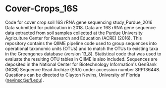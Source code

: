 # Cover-Crops_16S
Code for cover crop soil 16S rRNA gene sequencing study_Purdue_2016
Data submitted for publication in 2018. 
Data are 16S rRNA gene sequence data extracted from soil samples collected at the Purdue University Agriculture Center for Research and Education (ACRE) (2016). This repository contains the QIIME pipeline code used to group sequences into operational taxonomic units (OTUs) and to match the OTUs to existing taxa in the Greengenes database (version 13_8). Statistical code that was used to evaluate the resulting OTU tables in QIIME is also included. 
Sequences are deposited in the National Center for Biotechnology Information's GenBank (NCBI) Sequence Read Archize (SRA) under accession number SRP136448.
Questions can be directed to Clayton Nevins, University of Florida (nevinsc@ufl.edu).
